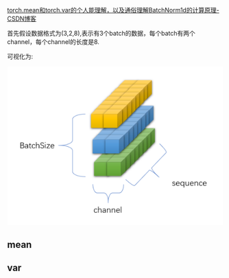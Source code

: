 

[torch.mean和torch.var的个人能理解，以及通俗理解BatchNorm1d的计算原理-CSDN博客](https://blog.csdn.net/weixin_45248370/article/details/132630843)



首先假设数据格式为(3,2,8),表示有3个batch的数据，每个batch有两个channel，每个channel的长度是8.

可视化为:

![image-20241030212023229](../picture.asset/image-20241030212023229.png)



## mean



## var



